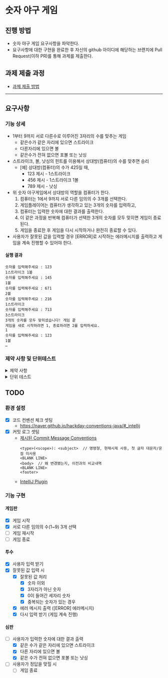 # 숫자 야구 게임

## 진행 방법

* 숫자 야구 게임 요구사항을 파악한다.
* 요구사항에 대한 구현을 완료한 후 자신의 github 아이디에 해당하는 브랜치에 Pull Request(이하 PR)를 통해 과제를 제출한다.

## 과제 제출 과정

* [과제 제출 방법](https://github.com/next-step/nextstep-docs/tree/master/precourse)

---

## 요구사항

### 기능 상세

* 1부터 9까지 서로 다른수로 이루어진 3자리의 수를 맞추는 게임
    * 같은수가 같은 자리에 있으면 스트라이크
    * 다른자리에 있으면 볼
    * 같은수가 전혀 없으면 포볼 또는 낫싱
* 스트라이크, 볼, 낫싱의 힌트를 이용해서 상대방(컴퓨터)의 수를 맞추면 승리
    * [예] 상대방(컴퓨터)의 수가 425일 때,
        * 123 제시 - 1스트라이크
        * 456 제시 - 1스트라이크 1볼
        * 789 제시 - 낫싱
* 위 숫자 야구게임에서 상대방의 역할을 컴퓨터가 한다.
    1. 컴퓨터는 1에서 9까지 서로 다른 임의의 수 3개를 선택한다.
    1. 게임플레이어는 컴퓨터가 생각하고 있는 3개의 숫자를 입력하고,
    1. 컴퓨터는 입력한 숫자에 대한 결과를 출력한다.
    1. 이 같은 과정을 반복해 컴퓨터가 선택한 3개의 숫자를 모두 맞히면 게임이 종료된다.
    1. 게임을 종료한 후 게임을 다시 시작하거나 완전히 종료할 수 있다.
* 사용자가 잘못된 값을 입력할 경우 [ERROR]로 시작하는 에러메시지를 출력하고 게임을 계속 진행할 수 있어야 한다.

#### 실행 결과

```
숫자를 입력해주세요 : 123
1스트라이크 1볼
숫자를 입력해주세요 : 145
1볼
숫자를 입력해주세요 : 671
2볼
숫자를 입력해주세요 : 216
1스트라이크
숫자를 입력해주세요 : 713
3스트라이크
3개의 숫자를 모두 맞히셨습니다! 게임 끝
게임을 새로 시작하려면 1, 종료하려면 2를 입력하세요.
1
숫자를 입력해주세요 : 123
1볼
…
```

### 제약 사항 및 단위테스트

<details>
<summary>제약 사항</summary>

* 자바 코드 컨벤션을 지키면서 프로그래밍 한다.
    * https://naver.github.io/hackday-conventions-java/
* indent(인덴트,들여쓰기) depth를 2가 넘지 않도록 구현한다. 1까지만 허용한다.
    * 예를들어 while문안에 if문이 있으면 들여쓰기는 2이다.
    * 힌트 : indent(인덴트,들여쓰기) depth를 줄이는 좋은 방법은 함수(또는 메소드)를 분리하면 된다.
* 자바 8에 추가된 stream api를 사용하지 않고 구현해야 한다. 단, 람다는 사용가능하다.
* else 예약어를 쓰지 않는다.
    * 힌트 : if 조건절에서 값을 return하는 방식으로 구현하면 else를 사용하지 않아도 된다.
    * else를 쓰지 말라고 하니 switch/case로 구현하는 경우가 있는데 switch/case도 허용하지 않는다.
* 함수(또는 메소드)의 길이가 10라인을 넘어가지 않도록 구현한다.
    * 함수(또는 메소드)가 한가지 일만 잘하도록 구현한다.

</details>

<details>
<summary>단위 테스트</summary>

* 도메인 로직에 단위테스트를 구현해야 한다. 단, UI(System.out,System.in,Scanner) 로직은 제외
    * 핵심 로직을 구현하는 코드와 UI를 담당하는 로직을 분리해 구현한다.
    * 힌트 : MVC 패턴 기반으로 구현한 후 View, Controller를 제외한 Model에 대한 단위 테스트를 추가하는 것에 집중한다.

</details>

## TODO

### 환경 설정

* [x] 코드 컨벤션 체크 셋팅
    * https://naver.github.io/hackday-conventions-java/#_intellij
* [x] 커밋 로그 셋팅
    * [제시된 Commit Message Conventions](https://gist.github.com/stephenparish/9941e89d80e2bc58a153)
      ```
      <type>(<scope>): <subject>  // 명령형, 현재시제 사용, 첫 글자 대문자/온점 미사용
      <BLANK LINE>
      <body>  // 왜 변경됐는지, 이전과의 비교내역
      <BLANK LINE>
      <footer>
      ```
    * [IntelliJ Plugin](https://plugins.jetbrains.com/plugin/9861-git-commit-template)

### 기능 구현

#### 게임판

* [x] 게임 시작
* [x] 서로 다른 임의의 수(1~9) 3개 선택
* [ ] 게임 재시작
* [ ] 게임 종료

#### 투수

* [x] 사용자 입력 받기
* [x] 잘못된 값 입력 시
    * [x] 잘못된 값 처리
        * [x] 숫자 이외
        * [x] 3자리가 아닌 숫자
        * [x] 0이 들어간 세자리 숫자
        * [x] 중복되는 숫자가 있는 경우
    * [x] 에러 메시지 출력 ([ERROR] 에러메시지)
    * [x] 다시 입력 받기 (게임 계속 진행)

#### 심판

* [ ] 사용자가 입력한 숫자에 대한 결과 출력
    * [x] 같은 수가 같은 자리에 있으면 스트라이크
    * [x] 다른 자리에 있으면 볼
    * [x] 같은 수가 전혀 없으면 포볼 또는 낫싱
* [ ] 사용자가 정답을 맞힐 시
    * [ ] 게임 종료
